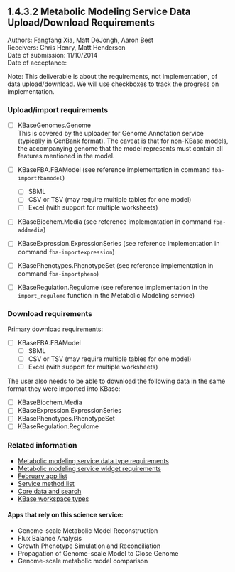 1.4.3.2 Metabolic Modeling Service Data Upload/Download Requirements
------------------------------------------------------------------------------

Authors: Fangfang Xia, Matt DeJongh, Aaron Best  
Receivers: Chris Henry, Matt Henderson  
Date of submission: 11/10/2014  
Date of acceptance:   

Note: This deliverable is about the requirements, not implementation,
of data upload/download. We will use checkboxes to track the progress
on implementation.

### Upload/import requirements

- [ ] KBaseGenomes.Genome  
      This is covered by the uploader for Genome Annotation service
      (typically in GenBank format). The caveat is that for non-KBase
      models, the accompanying genome that the model represents must
      contain all features mentioned in the model.
	  
- [ ] KBaseFBA.FBAModel (see reference implementation in command `fba-importfbamodel`)
  - [ ] SBML
  - [ ] CSV or TSV (may require multiple tables for one model)
  - [ ] Excel (with support for multiple worksheets)

- [ ] KBaseBiochem.Media (see reference implementation in command `fba-addmedia`)

- [ ] KBaseExpression.ExpressionSeries (see reference implementation in command `fba-importexpression`)

- [ ] KBasePhenotypes.PhenotypeSet (see reference implementation in command `fba-importpheno`)

- [ ] KBaseRegulation.Regulome (see reference implementation in the `import_regulome` function in the Metabolic Modeling service)

### Download requirements

Primary download requirements:

- [ ] KBaseFBA.FBAModel
  - [ ] SBML
  - [ ] CSV or TSV (may require multiple tables for one model)
  - [ ] Excel (with support for multiple worksheets)

The user also needs to be able to download the following data in the
same format they were imported into KBase:

- [ ] KBaseBiochem.Media
- [ ] KBaseExpression.ExpressionSeries
- [ ] KBasePhenotypes.PhenotypeSet
- [ ] KBaseRegulation.Regulome

### Related information

- [Metabolic modeling service data type requirements](https://github.com/levinas/WBS-Science-Service-Deliverables/blob/master/1.4.3.1-Metabolic-Modeling-Service-Data-Type-Requirements.md)
- [Metabolic modeling service widget requirements](https://github.com/levinas/WBS-Science-Service-Deliverables/blob/master/1.4.3.3-Metabolic-Modeling-Service-Widget-Requirements.md)
- [February app list](https://docs.google.com/spreadsheets/d/1jIyMrAnG1GJP6i0qgFmah9cM51BpcpvC-SAmPaJArM4/edit#gid=0)
- [Service method list](https://docs.google.com/spreadsheets/d/1XeYR-ZFsldHVB7I8yPkP-aGPlzXqY7cU1gTArRXZs78/edit?usp=sharing)
- [Core data and search](https://docs.google.com/spreadsheets/d/1auAfLVc1ogs6SBOIAqCp6GG8gUr19b-gW2VqSBAA7jo/edit#gid=940808100)
- [KBase workspace types](http://narrative.kbase.us/functional-site/#/spec/storage/0)

#### Apps that rely on this science service:

- Genome-scale Metabolic Model Reconstruction
- Flux Balance Analysis
- Growth Phenotype Simulation and Reconciliation
- Propagation of Genome-scale Model to Close Genome
- Genome-scale metabolic model comparison

